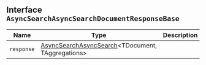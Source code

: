 ## Interface `AsyncSearchAsyncSearchDocumentResponseBase`

| Name | Type | Description |
| - | - | - |
| `response` | [AsyncSearchAsyncSearch](./AsyncSearchAsyncSearch.md)<TDocument, TAggregations> | &nbsp; |
